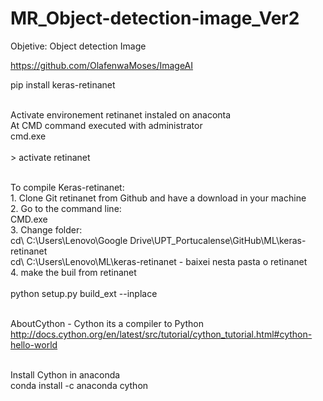 # MR_Object-detection-image_Ver2

Objetive: Object detection Image 

https://github.com/OlafenwaMoses/ImageAI

pip install keras-retinanet

<br/>Activate environement retinanet instaled on anaconta
<br/>At CMD command executed with administrator
<br/>cmd.exe  
<br/>> activate retinanet

<br/>To compile Keras-retinanet:
<br/>1. Clone Git retinanet from Github and have a download in your machine
<br/>2. Go to the command line: 
<br/>	CMD.exe
<br/>3. Change folder:
<br/>	cd\ C:\Users\Lenovo\Google Drive\UPT_Portucalense\GitHub\ML\keras-retinanet
<br/>	cd\ C:\Users\Lenovo\ML\keras-retinanet  - baixei nesta pasta o retinanet
<br/>4. make the buil from retinanet	
<br/>	python setup.py build_ext --inplace

<br/>AboutCython - Cython its a compiler to Python
<br/>http://docs.cython.org/en/latest/src/tutorial/cython_tutorial.html#cython-hello-world

<br/>Install Cython in anaconda
<br/>conda install -c anaconda cython

